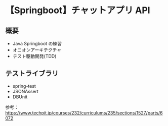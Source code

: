 # 【Springboot】チャットアプリ API

## 概要

- Java Springboot の練習
- オニオンアーキテクチャ
- テスト駆動開発(TDD)

## テストライブラリ

- spring-test
- JSONAssert
- DBUnit

参考：https://www.techpit.jp/courses/232/curriculums/235/sections/1527/parts/6072
